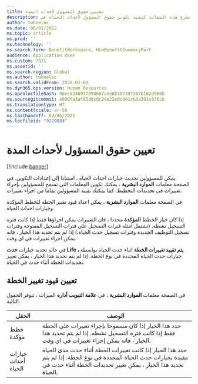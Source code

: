 ```yaml
---
title: تعيين حقوق المسؤول لأحداث المدة
description: تشرح هذه المقالة كيفية تكوين حقوق المسؤول لأحداث الحياة في Microsoft Dynamics 365 Human Resources.
author: twheeloc
ms.date: 08/01/2022
ms.topic: article
ms.prod: ''
ms.technology: ''
ms.search.form: BenefitWorkspace, HcmBenefitSummaryPart
audience: Application User
ms.custom: 7521
ms.assetid: ''
ms.search.region: Global
ms.author: twheeloc
ms.search.validFrom: 2020-02-03
ms.dyn365.ops.version: Human Resources
ms.openlocfilehash: 9deed240977394667cee8b107397267b182d960b
ms.sourcegitcommit: e0905a3af85d8cdc24a22e0c041cb3a391c036cb
ms.translationtype: HT
ms.contentlocale: ar-SA
ms.lasthandoff: 08/06/2022
ms.locfileid: "9229883"
---
```

# <a name="set-administrator-rights-for-life-events"></a>تعيين حقوق المسؤول لأحداث المدة

[!include [banner](../includes/preview-banner.md)]

يمكن للمسؤولين تحديث خيارات احداث الحياة ، استنادا إلى إعدادات التكوين. في الصفحة معلمات **الموارد البشرية** ، يمكنك تكوين المعلمات التي تسمح للمسؤولين بإجراء تغييرات في تحديدات التخطيط. كما يمكنك تقييد المسؤولين تماما من اجراء تغييرات.

في الصفحة معلمات **الموارد البشرية** ، يمكن اعداد قيود تغيير الخطة للخطط المؤكدة وخيارات احداث الحياة.

إذا كان خيار الخطط **المؤكدة** محددا ، فان التغييرات يمكن اجراؤها فقط إذا كانت فتره التسجيل نشطه. (تشتمل أمثله فترات التسجيل علي فترات التسجيل المفتوحة وفترات تسجيل التوظيف الجديدة وفترات تسجيل حدث الحياة.) إذا لم يتم تحديد هذا الخيار ، فانه يمكن اجراء تغييرات في اي وقت.

في حاله تحديد خيارات **حدث Life ، يتم تقييد تغييرات الخطة** اثناء حدث الحياة بواسطة خيارات حدث الحياة المحددة في نوع الخطة. إذا لم يتم تحديد هذا الخيار ، يمكن تغيير تحديدات الخطة أثناء حدث في الحياة.

## <a name="set-plan-change-restrictions"></a>تعيين قيود تغيير الخطة

في الصفحة معلمات **الموارد البشرية** ، في **علامة التبويب أداره** الميزات ، تتوفر الحقول التالية.

| الحقل | ‏‏الوصف‬ |
|-------|-------------|
| خطط مؤكدة | حدد هذا الخيار إذا كان مسموحا بإجراء تغييرات علي الخطة فقط إذا كانت فتره التسجيل نشطه. إذا لم يتم تحديد هذا الخيار ، فانه يمكن إجراء تغييرات في اي وقت. |
| خيارات أحداث الحياة | حدد هذا الخيار إذا كانت تغييرات الخطة أثناء حدث مدى الحياة مقيدة بخيارات حدث الحياة المحددة في نوع الخطة. إذا لم يتم تحديد هذا الخيار ، يمكن تغيير تحديدات الخطة أثناء حدث في الحياة. |
